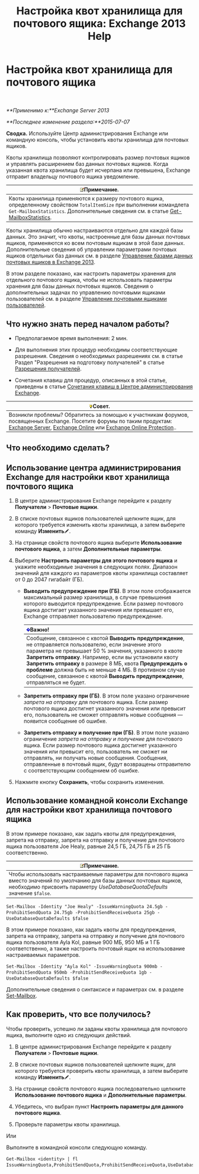 ﻿---
title: 'Настройка квот хранилища для почтового ящика: Exchange 2013 Help'
TOCTitle: Настройка квот хранилища для почтового ящика
ms:assetid: 5f5fe292-c80e-4a0b-b3e6-e193ea5171d0
ms:mtpsurl: https://technet.microsoft.com/ru-ru/library/Aa998353(v=EXCHG.150)
ms:contentKeyID: 50556384
ms.date: 04/30/2018
mtps_version: v=EXCHG.150
ms.translationtype: HT
---

# Настройка квот хранилища для почтового ящика

 

_**Применимо к:**Exchange Server 2013_

_**Последнее изменение раздела:**2015-07-07_

**Сводка.** Используйте Центр администрирования Exchange или командную консоль, чтобы установить квоты хранилища для почтовых ящиков.

Квоты хранилища позволяют контролировать размер почтовых ящиков и управлять расширением баз данных почтовых ящиков. Когда указанная квота хранилища будет исчерпана или превышена, Exchange отправит владельцу почтового ящика уведомление.

<table>
<thead>
<tr class="header">
<th><img src="images/JJ126620.note(EXCHG.150).gif" title="Примечание" alt="Примечание" />Примечание.</th>
</tr>
</thead>
<tbody>
<tr class="odd">
<td>Квоты хранилища применяются к размеру почтового ящика, определенному свойством <code>TotalItemSize</code> при выполнении командлета <code>Get-MailboxStatistics</code>. Дополнительные сведения см. в статье <a href="https://technet.microsoft.com/ru-ru/library/bb124612(v=exchg.150)">Get-MailboxStatistics</a>.</td>
</tr>
</tbody>
</table>


Квоты хранилища обычно настраиваются отдельно для каждой базы данных. Это значит, что квоты, настроенные для базы данных почтовых ящиков, применяются ко всем почтовым ящикам в этой базе данных. Дополнительные сведения об управлении параметрами почтовых ящиков отдельных баз данных см. в разделе [Управление базами данных почтовых ящиков в Exchange 2013](manage-mailbox-databases-in-exchange-2013-exchange-2013-help.md).

В этом разделе показано, как настроить параметры хранения для отдельного почтового ящика, чтобы не использовать параметры хранения для базы данных почтовых ящиков. Сведения о дополнительных задачах по управлению почтовыми ящиками пользователей см. в разделе [Управление почтовыми ящиками пользователей](manage-user-mailboxes-exchange-2013-help.md).

## Что нужно знать перед началом работы?

  - Предполагаемое время выполнения: 2 мин.

  - Для выполнения этих процедур необходимы соответствующие разрешения. Сведения о необходимых разрешениях см. в статье Раздел "Разрешения на подготовку получателей" в статье [Разрешения получателей](recipients-permissions-exchange-2013-help.md).

  - Сочетания клавиш для процедур, описанных в этой статье, приведены в статье [Сочетания клавиш в Центре администрирования Exchange](keyboard-shortcuts-in-the-exchange-admin-center-exchange-online-protection-help.md).

<table>
<thead>
<tr class="header">
<th><img src="images/Bb124558.tip(EXCHG.150).gif" title="Совет" alt="Совет" />Совет.</th>
</tr>
</thead>
<tbody>
<tr class="odd">
<td>Возникли проблемы? Обратитесь за помощью к участникам форумов, посвященных Exchange. Посетите форумы по таким продуктам: <a href="https://go.microsoft.com/fwlink/p/?linkid=60612">Exchange Server</a>, <a href="https://go.microsoft.com/fwlink/p/?linkid=267542">Exchange Online</a> или <a href="https://go.microsoft.com/fwlink/p/?linkid=285351">Exchange Online Protection</a>..</td>
</tr>
</tbody>
</table>


## Что необходимо сделать?

## Использование центра администрирования Exchange для настройки квот хранилища почтового ящика

1.  В центре администрирования Exchange перейдите к разделу **Получатели** \> **Почтовые ящики**.

2.  В списке почтовых ящиков пользователей щелкните ящик, для которого требуется изменить квоты хранилища, а затем выберите команду **Изменить**![Значок редактирования](images/Bb124582.6f53ccb2-1f13-4c02-bea0-30690e6ea71d(EXCHG.150).gif "Значок редактирования").

3.  На странице свойств почтового ящика выберите **Использование почтового ящика**, а затем **Дополнительные параметры**.

4.  Выберите **Настроить параметры для этого почтового ящика** и укажите необходимые значения в следующих полях. Диапазон значений для каждого из параметров квоты хранилища составляет от 0 до 2047 гигабайт (ГБ).
    
      - **Выводить предупреждение при (ГБ)**. В этом поле отображается максимальный размер хранилища, в случае превышения которого выводится предупреждение. Если размер почтового ящика достигает указанного значения или превышает его, Exchange отправляет пользователю предупреждение.
        
        <table>
        <thead>
        <tr class="header">
        <th><img src="images/Dd876857.important(EXCHG.150).gif" title="Важно" alt="Важно" />Важно!</th>
        </tr>
        </thead>
        <tbody>
        <tr class="odd">
        <td>Сообщение, связанное с квотой <strong>Выводить предупреждение</strong>, не отправляется пользователю, если значение этого параметра не превышает 50 % значения, указанного в квоте <strong>Запретить отправку</strong>. Например, если вы установили квоту <strong>Запретить отправку</strong> в размере 8 МБ, квота <strong>Предупреждать о проблеме</strong> должна быть не меньше 4 МБ. В противном случае сообщение, связанное с квотой <strong>Выводить предупреждение</strong>, отправляться не будет.</td>
        </tr>
        </tbody>
        </table>
    
      - **Запретить отправку при (ГБ)**. В этом поле указано ограничение *запрета на отправку* для почтового ящика. Если размер почтового ящика достигнет указанного значения или превысит его, пользователь не сможет отправлять новые сообщения — появится сообщение об ошибке.
    
      - **Запретить отправку и получение при (ГБ)**. В этом поле указано ограничение *запрета на отправку и получение* для почтового ящика. Если размер почтового ящика достигнет указанного значения или превысит его, пользователь не сможет ни отправлять, ни получать новые сообщения. Сообщения, отправленные в почтовый ящик, будут возвращены отправителю с соответствующим сообщением об ошибке.

5.  Нажмите кнопку **Сохранить**, чтобы сохранить изменения.

## Использование командной консоли Exchange для настройки квот хранилища почтового ящика

В этом примере показано, как задать квоты для предупреждения, запрета на отправку, запрета на отправку и получение для почтового ящика пользователя Joe Healy, равные 24,5 ГБ, 24,75 ГБ и 25 ГБ соответственно.

<table>
<thead>
<tr class="header">
<th><img src="images/JJ126620.note(EXCHG.150).gif" title="Примечание" alt="Примечание" />Примечание.</th>
</tr>
</thead>
<tbody>
<tr class="odd">
<td>Чтобы использовать настраиваемые параметры для почтового ящика вместо значений по умолчанию для базы данных почтовых ящиков, необходимо присвоить параметру <em>UseDatabaseQuotaDefaults</em> значение <code>$false</code>.</td>
</tr>
</tbody>
</table>


    Set-Mailbox -Identity "Joe Healy" -IssueWarningQuota 24.5gb -ProhibitSendQuota 24.75gb -ProhibitSendReceiveQuota 25gb -UseDatabaseQuotaDefaults $false

В этом примере показано, как задать квоты для предупреждения, запрета на отправку, запрета на отправку и получение для почтового ящика пользователя Ayla Kol, равные 900 МБ, 950 МБ и 1 ГБ соответственно, а также настроить почтовый ящик на использование настраиваемых параметров.

    Set-Mailbox -Identity "Ayla Kol" -IssueWarningQuota 900mb -ProhibitSendQuota 950mb -ProhibitSendReceiveQuota 1gb -UseDatabaseQuotaDefaults $false

Дополнительные сведения о синтаксисе и параметрах см. в разделе [Set-Mailbox](https://technet.microsoft.com/ru-ru/library/bb123981\(v=exchg.150\)).

## Как проверить, что все получилось?

Чтобы проверить, успешно ли заданы квоты хранилища для почтового ящика, выполните одно из следующих действий.

1.  В центре администрирования Exchange перейдите к разделу **Получатели** \> **Почтовые ящики**.

2.  В списке почтовых ящиков пользователей щелкните ящик, для которого требуется проверить квоты хранилища, а затем выберите команду **Изменить**![Значок редактирования](images/Bb124582.6f53ccb2-1f13-4c02-bea0-30690e6ea71d(EXCHG.150).gif "Значок редактирования").

3.  На странице свойств почтового ящика последовательно щелкните **Использование почтового ящика** и **Дополнительные параметры**.

4.  Убедитесь, что выбран пункт **Настроить параметры для данного почтового ящика**.

5.  Проверьте параметры квоты хранилища.

Или

Выполните в командной консоли следующую команду.

    Get-Mailbox <identity> | fl IssueWarningQuota,ProhibitSendQuota,ProhibitSendReceiveQuota,UseDatabaseQuotaDefaults

